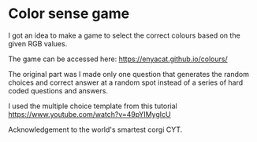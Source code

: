 # Color sense game
I got an idea to make a game to select the correct colours based on the given RGB values.

The game can be accessed here: https://enyacat.github.io/colours/


The original part was I made only one question that generates the random choices and correct answer at a random spot instead of a series of hard coded questions and answers.

I used the multiple choice template from this tutorial
https://www.youtube.com/watch?v=49pYIMygIcU

Acknowledgement to the world's smartest corgi CYT.